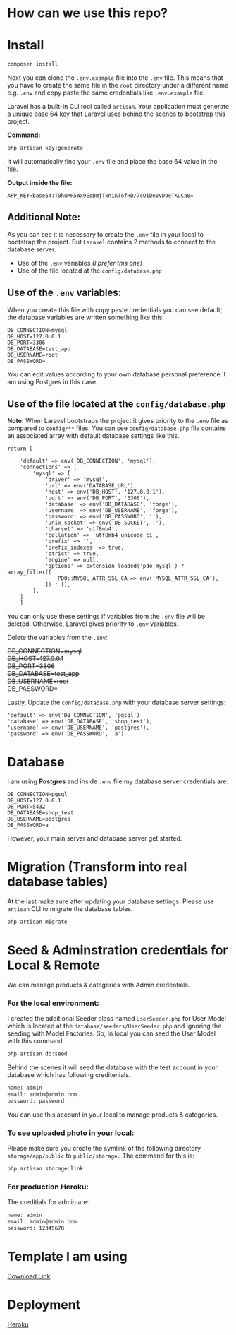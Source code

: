 # How can we use this repo?


# Install
```sh
composer install
```
Next you can clone the `.env.example` file into the `.env` file. This means that you have to create the same file in the `root` directory under a different name e.g. `.env` and copy paste the same credentials like `.env.example` file.

Laravel has a built-in CLI tool called `artisan`. Your application must generate a unique base 64 key that Laravel uses behind the scenes to bootstrap this project.

**Command:**

```sh
php artisan key:generate
```

It will automatically find your `.env` file and place the base 64 value in the file.

**Output inside the file:**
```
APP_KEY=base64:T0huMR5Wx9EoDmjTxniKTofHD/7cOiDeVVD9eTKuCa0=
```

## Additional Note:
As you can see it is necessary to create the `.env` file in your local to bootstrap the project. But `Laravel` contains 2 methods to connect to the database server.

- Use of the `.env` variables *(I prefer this one)*
- Use of the file located at the `config/database.php`



## Use of the `.env` variables:

When you create this file with copy paste credentials you can see default; the database variables are written something like this:
 ```
DB_CONNECTION=mysql  
DB_HOST=127.0.0.1  
DB_PORT=3306  
DB_DATABASE=test_app  
DB_USERNAME=root  
DB_PASSWORD=
```

You can edit values according to your own database personal preference. I am using Postgres in this case.

##  Use of the file located at the `config/database.php`

**Note:** When Laravel bootstraps the project it gives priority to the `.env` file as compared to `config/**` files. You can see `config/database.php` file contains an associated array with default database settings like this.

```
return [
    
    'default' => env('DB_CONNECTION', 'mysql'),
    'connections' => [
        'mysql' => [
            'driver' => 'mysql',
            'url' => env('DATABASE_URL'),
            'host' => env('DB_HOST', '127.0.0.1'),
            'port' => env('DB_PORT', '3306'),
            'database' => env('DB_DATABASE', 'forge'),
            'username' => env('DB_USERNAME', 'forge'),
            'password' => env('DB_PASSWORD', ''),
            'unix_socket' => env('DB_SOCKET', ''),
            'charset' => 'utf8mb4',
            'collation' => 'utf8mb4_unicode_ci',
            'prefix' => '',
            'prefix_indexes' => true,
            'strict' => true,
            'engine' => null,
            'options' => extension_loaded('pdo_mysql') ? array_filter([
                PDO::MYSQL_ATTR_SSL_CA => env('MYSQL_ATTR_SSL_CA'),
            ]) : [],
        ],
    ]
    ]
```

You can only use these settings if variables from the `.env` file will be deleted. Otherwise, Laravel gives priority to `.env` variables.

Delete the variables from the `.env`:


~~DB_CONNECTION=mysql~~  
~~DB_HOST=127.0.0.1~~  
~~DB_PORT=3306~~  
~~DB_DATABASE=test_app~~  
~~DB_USERNAME=root~~  
~~DB_PASSWORD=~~

Lastly, Update the `config/database.php` with your database server settings:

```
'default' => env('DB_CONNECTION', 'pgsql')
'database' => env('DB_DATABASE', 'shop_test'),
'username' => env('DB_USERNAME', 'postgres'),
'password' => env('DB_PASSWORD', 'a')
```

# Database
I am using  **Postgres** and inside `.env` file my database server credentials are:
```
DB_CONNECTION=pgsql
DB_HOST=127.0.0.1  
DB_PORT=5432
DB_DATABASE=shop_test
DB_USERNAME=postgres
DB_PASSWORD=a
```

However, your main server and database server get started.

# Migration (Transform into real database tables)
At the last make sure after updating your database settings. Please use `artisan` CLI to migrate the database tables.
```sh
php artisan migrate
```

# Seed & Adminstration credentials for Local & Remote
We can manage products & categories with Admin credentials.

### For the local environment:
I created the additional Seeder class named `UserSeeder.php` for User Model which is located at the `database/seeders/UserSeeder.php` and ignoring the seeding with Model Factories. So, In local you can seed the User Model with this command.
```sh
php artisan db:seed
```
Behind the scenes it will seed the database with the test account in your database which has following creditenials.
```sh
name: admin
email: admin@admin.com
password: password
```
You can use this account in your local to manage products & categories.

### To see uploaded photo in your local:

Please make sure you create the symlink of the following directory `storage/app/public` to `public/storage.` The command for this is:

```sh
php artisan storage:link
```

### For production Heroku:
The creditials for admin are:
```sh
name: admin
email: admin@admin.com
password: 12345678
```

# Template I am using
[Download Link](https://startbootstrap.com/template/shop-homepage)

# Deployment
[Heroku](https://www.heroku.com)

